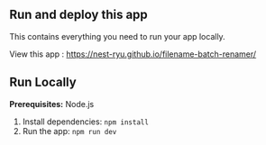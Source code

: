  
## Run and deploy this app

This contains everything you need to run your app locally.

View this app : https://nest-ryu.github.io/filename-batch-renamer/


## Run Locally

**Prerequisites:**  Node.js


1. Install dependencies:
   `npm install`
2. Run the app:
   `npm run dev`
